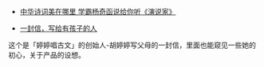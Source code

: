 - [中华诗词美在哪里 学霸杨奇函说给你听《演说家》](http://v.ifeng.com/video_10379617.shtml)

- [一封信，写给有孩子的人](https://mp.weixin.qq.com/s/jj6ayXLp6ZXJxQTVVmE4gg)  

这个是「婷婷唱古文」的创始人-胡婷婷写父母的一封信，里面也能窥见一些她的初心，关于产品的设想。

